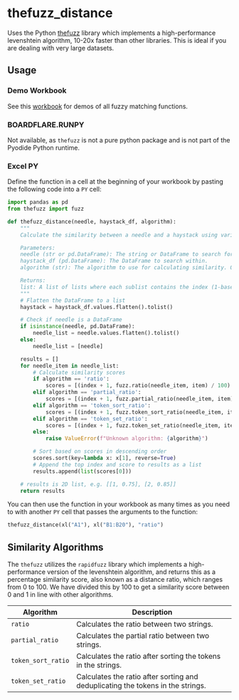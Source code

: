 # thefuzz_distance

Uses the Python [thefuzz](https://github.com/seatgeek/thefuzz) library which implements a high-performance levenshtein algorithm, 10-20x faster than other libraries.  This is ideal if you are dealing with very large datasets.

## Usage

### Demo Workbook

See this [workbook](https://whistlernetworks.sharepoint.com/:x:/s/Boardflare/Eb_nCI4mR6tImGx_S1hPVs8B4UYmrJRrkk0_Grai6A4adg?e=xfUuNQ) for demos of all fuzzy matching functions.

### BOARDFLARE.RUNPY

Not available, as `thefuzz` is not a pure python package and is not part of the Pyodide Python runtime.

### Excel PY

Define the function in a cell at the beginning of your workbook by pasting the following code into a `PY` cell:

```python
import pandas as pd
from thefuzz import fuzz

def thefuzz_distance(needle, haystack_df, algorithm):
    """
    Calculate the similarity between a needle and a haystack using various distance algorithms.

    Parameters:
    needle (str or pd.DataFrame): The string or DataFrame to search for.
    haystack_df (pd.DataFrame): The DataFrame to search within.
    algorithm (str): The algorithm to use for calculating similarity. Options are 'ratio', 'partial_ratio', 'token_sort_ratio', and 'token_set_ratio'. Default is 'ratio'.

    Returns:
    list: A list of lists where each sublist contains the index (1-based) and the similarity score of the most similar item in the haystack.
    """
    # Flatten the DataFrame to a list
    haystack = haystack_df.values.flatten().tolist()

    # Check if needle is a DataFrame
    if isinstance(needle, pd.DataFrame):
        needle_list = needle.values.flatten().tolist()
    else:
        needle_list = [needle]

    results = []
    for needle_item in needle_list:
        # Calculate similarity scores
        if algorithm == 'ratio':
            scores = [(index + 1, fuzz.ratio(needle_item, item) / 100) for index, item in enumerate(haystack)]
        elif algorithm == 'partial_ratio':
            scores = [(index + 1, fuzz.partial_ratio(needle_item, item) / 100) for index, item in enumerate(haystack)]
        elif algorithm == 'token_sort_ratio':
            scores = [(index + 1, fuzz.token_sort_ratio(needle_item, item) / 100) for index, item in enumerate(haystack)]
        elif algorithm == 'token_set_ratio':
            scores = [(index + 1, fuzz.token_set_ratio(needle_item, item) / 100) for index, item in enumerate(haystack)]
        else:
            raise ValueError(f"Unknown algorithm: {algorithm}")

        # Sort based on scores in descending order
        scores.sort(key=lambda x: x[1], reverse=True)
        # Append the top index and score to results as a list
        results.append(list(scores[0]))

    # results is 2D list, e.g. [[1, 0.75], [2, 0.85]]
    return results
```

You can then use the function in your workbook as many times as you need to with another `PY` cell that passes the arguments to the function:

```python
thefuzz_distance(xl("A1"), xl("B1:B20"), "ratio")
```

## Similarity Algorithms

The `thefuzz` utilizes the `rapidfuzz` library which implements a high-performance version of the levenshtein algorithm, and returns this as a percentage similarity score, also known as a distance ratio, which ranges from 0 to 100.  We have divided this by 100 to get a similarity score between 0 and 1 in line with other algorithms.

| Algorithm            | Description                                                                 |
|----------------------|-----------------------------------------------------------------------------|
| `ratio`              | Calculates the ratio between two strings.              |
| `partial_ratio`      | Calculates the partial ratio between two strings.                           |
| `token_sort_ratio`   | Calculates the ratio after sorting the tokens in the strings.               |
| `token_set_ratio`    | Calculates the ratio after sorting and deduplicating the tokens in the strings. |